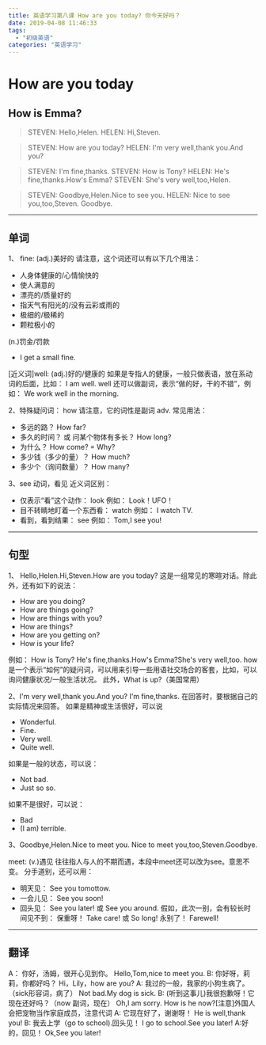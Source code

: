 ```yaml
---
title: 英语学习第八课 How are you today? 你今天好吗？
date: 2019-04-08 11:46:33
tags: 
  - "初级英语"
categories: "英语学习"
---
```

# How are you today
## How is Emma?
> STEVEN: Hello,Helen.
> HELEN: Hi,Steven.

> STEVEN: How are you today?
> HELEN: I'm very well,thank you.And you?

> STEVEN: I'm fine,thanks.
> STEVEN: How is Tony?
> HELEN: He's fine,thanks.How's Emma?
> STEVEN: She's very well,too,Helen.

> STEVEN: Goodbye,Helen.Nice to see you.
> HELEN: Nice to see you,too,Steven. Goodbye.

--- 
## 单词
1、 fine: (adj.)美好的
请注意，这个词还可以有以下几个用法：
- 人身体健康的/心情愉快的
- 使人满意的
- 漂亮的/质量好的
- 指天气有阳光的/没有云彩或雨的
- 极细的/极稀的
- 颗粒极小的

(n.)罚金/罚款
- I get a small fine.

[近义词]well: (adj.)好的/健康的
如果是专指人的健康，一般只做表语，放在系动词的后面，比如： I am well.
well 还可以做副词，表示“做的好，干的不错”，例如： We work well in the morning.

2、特殊疑问词： how
请注意，它的词性是副词 adv.
常见用法：
- 多远的路？ How far?
- 多久的时间？ 或 问某个物体有多长？ How long?
- 为什么？ How  come? = Why?
- 多少钱（多少的量）？ How much?
- 多少个（询问数量）？ How many?

3、see 动词，看见
近义词区别：
- 仅表示“看”这个动作： look 例如： Look！UFO！
- 目不转睛地盯着一个东西看： watch 例如： I watch TV.
- 看到，看到结果： see 例如： Tom,I see you!

---

## 句型
1、 Hello,Helen.Hi,Steven.How are you today?
这是一组常见的寒暄对话。除此外，还有如下的说法：
- How are you doing?
- How are things going?
- How are things with you?
- How are things?
- How are you getting on?
- How is your life?

例如： How is Tony? He's fine,thanks.How's Emma?She's very well,too.
how 是一个表示“如何”的疑问词，可以用来引导一些用语社交场合的客套，比如，可以询问健康状况/一般生活状况。
此外，What is up?（美国常用）

2、I'm very well,thank you.And you? I'm fine,thanks.
在回答时，要根据自己的实际情况来回答。
如果是精神或生活很好，可以说
- Wonderful.
- Fine.
- Very well.
- Quite well.

如果是一般的状态，可以说： 
- Not bad.
- Just so so.

如果不是很好，可以说：
- Bad
- (I am) terrible.

3、Goodbye,Helen.Nice to meet you. Nice to meet you,too,Steven.Goodbye.

meet: (v.)遇见
往往指人与人的不期而遇，本段中meet还可以改为see。意思不变。
分手道别，还可以用：
- 明天见： See you tomottow.
- 一会儿见： See you soon!
- 回头见： See you later! 或 See you around.
假如，此次一别，会有较长时间见不到：
保重呀！ Take care! 或 So long!
永别了！ Farewell!

---

## 翻译

A： 你好，汤姆，很开心见到你。
Hello,Tom,nice to meet you.
B: 你好呀，莉莉，你都好吗？
Hi，Lily，how are you?
A: 我过的一般，我家的小狗生病了。（sick形容词，病了）
Not bad.My dog is sick.
B: (听到这事儿)我很抱歉呀！它现在还好吗？（now 副词，现在）
Oh,I am sorry. How is he now?[注意]外国人会把宠物当作家庭成员，注意代词
A: 它现在好了，谢谢呀！
He is well,thank you!
B: 我去上学（go to school).回头见！
I go to school.See you later!
A:好的，回见！
Ok,See you later!







